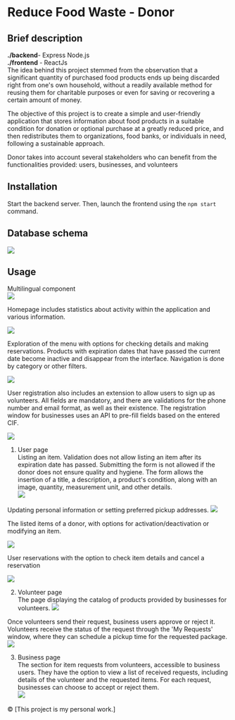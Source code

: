 # Reduce Food Waste - Donor

## Brief description
**./backend**- Express Node.js <br/>
**./frontend** - ReactJs <br/>
The idea behind this project stemmed from the observation that a significant quantity of purchased food products ends up being discarded right from one's own household, without a readily available method for reusing them for charitable purposes or even for saving or recovering a certain amount of money.

The objective of this project is to create a simple and user-friendly application that stores information about food products in a suitable condition for donation or optional purchase at a greatly reduced price, and then redistributes them to organizations, food banks, or individuals in need, following a sustainable approach.

Donor takes into account several stakeholders who can benefit from the functionalities provided: users, businesses, and volunteers
## Installation
Start the backend server. Then, launch the frontend using the `npm start` command.
## Database schema
![](./frontend/screenshots/db.png)

## Usage

Multilingual component <br/>
![](./frontend/screenshots/header.png)

Homepage includes statistics about activity within the application and various information.

![](./frontend/screenshots/menu.png)

Exploration of the menu with options for checking details and making reservations. Products with expiration dates that have passed the current date become inactive and disappear from the interface. Navigation is done by category or other filters.

![](./frontend/screenshots/explore.png)

User registration also includes an extension to allow users to sign up as volunteers. All fields are mandatory, and there are validations for the phone number and email format, as well as their existence. The registration window for businesses uses an API to pre-fill fields based on the entered CIF.

![](./frontend/screenshots/register.png)

1. User page <br/>
Listing an item. Validation does not allow listing an item after its expiration date has passed. Submitting the form is not allowed if the donor does not ensure quality and hygiene. The form allows the insertion of a title, a description, a product's condition, along with an image, quantity, measurement unit, and other details. <br/>
![](./frontend/screenshots/listing%20form.png)

Updating personal information or setting preferred pickup addresses.
![](./frontend/screenshots/user%20setting.png)

The listed items of a donor, with options for activation/deactivation or modifying an item.

![](./frontend/screenshots/listing.png)

User reservations with the option to check item details and cancel a reservation

![](./frontend/screenshots/reservations.png)

2. Volunteer page <br/>
The page displaying the catalog of products provided by businesses for volunteers.
![](./frontend/screenshots/volunteer%20explore.png)


Once volunteers send their request, business users approve or reject it. Volunteers receive the status of the request through the 'My Requests' window, where they can schedule a pickup time for the requested package.
![](./frontend/screenshots/volunteer%20requests%20status.png)

3. Business page <br/>
The section for item requests from volunteers, accessible to business users. They have the option to view a list of received requests, including details of the volunteer and the requested items. For each request, businesses can choose to accept or reject them. <br/>
![](./frontend/screenshots/volunteer%20requests.png)


© [This project is my personal work.]
